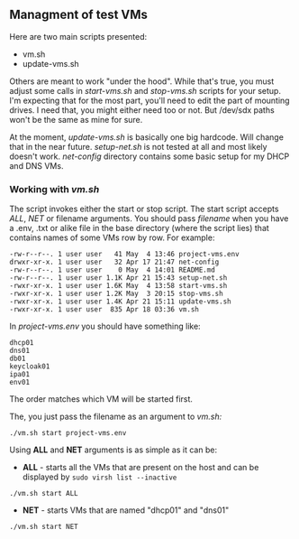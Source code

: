 ## Managment of test VMs

Here are two main scripts presented:

- vm.sh
- update-vms.sh

Others are meant to work "under the hood".
While that's true, you must adjust some calls in *start-vms.sh* and *stop-vms.sh* scripts for your setup.
I'm expecting that for the most part, you'll need to edit the part of mounting drives. I need that, you might either need too or not. But /dev/sdx paths won't be the same as mine for sure.

At the moment, *update-vms.sh* is basically one big hardcode. Will change that in the near future.
*setup-net.sh* is not tested at all and most likely doesn't work.
*net-config* directory contains some basic setup for my DHCP and DNS VMs.

### Working with *vm.sh*

The script invokes either the start or stop script.
The start script accepts *ALL*, *NET* or filename arguments. You should pass *filename* when you have a .env, .txt or alike file in the base directory (where the script lies) that contains names of some VMs row by row.
For example:

```plaintext
-rw-r--r--. 1 user user   41 May  4 13:46 project-vms.env
drwxr-xr-x. 1 user user   32 Apr 17 21:47 net-config
-rw-r--r--. 1 user user    0 May  4 14:01 README.md
-rw-r--r--. 1 user user 1.1K Apr 21 15:43 setup-net.sh
-rwxr-xr-x. 1 user user 1.6K May  4 13:58 start-vms.sh
-rwxr-xr-x. 1 user user 1.2K May  3 20:15 stop-vms.sh
-rwxr-xr-x. 1 user user 1.4K Apr 21 15:11 update-vms.sh
-rwxr-xr-x. 1 user user  835 Apr 18 03:36 vm.sh
```

In *project-vms.env* you should have something like:

```plaintext
dhcp01
dns01
db01
keycloak01
ipa01
env01
```

The order matches which VM will be started first. 

The, you just pass the filename as an argument to *vm.sh:*

```plaintext
./vm.sh start project-vms.env
```

Using **ALL** and **NET** arguments is as simple as it can be:
- **ALL** - starts all the VMs that are present on the host and can be displayed by ```sudo virsh list --inactive```
```plaintext
./vm.sh start ALL
```
- **NET** - starts VMs that are named "dhcp01" and "dns01"
```plaintext
./vm.sh start NET
```

